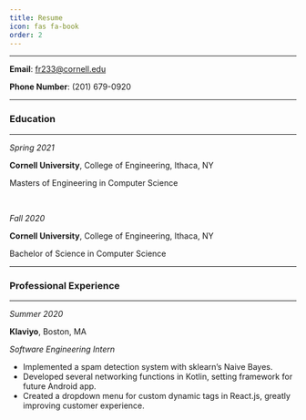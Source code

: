```yaml
---
title: Resume
icon: fas fa-book
order: 2
---
```

_______

**Email**: fr233@cornell.edu

**Phone Number**: (201) 679-0920

-------------------     ----------------------------

### Education

________

_Spring 2021_		

**Cornell University**, College of Engineering, Ithaca, NY

​Masters of Engineering in Computer Science

<br>

_Fall 2020_      

**Cornell University**, College of Engineering, Ithaca, NY

​Bachelor of Science in Computer Science

_____

### Professional Experience

_________

_Summer 2020_

**Klaviyo**, Boston, MA

_Software Engineering Intern_						

- Implemented a spam detection system with sklearn’s Naive Bayes.
- Developed several networking functions in Kotlin, setting framework for future Android app.
- Created a dropdown menu for custom dynamic tags in React.js, greatly improving customer experience.

